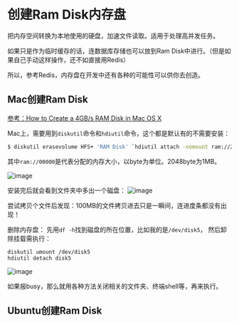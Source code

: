 # 创建Ram Disk内存盘

把内存空间转换为本地使用的硬盘，加速文件读取。适用于处理高并发任务。

如果只是作为临时缓存的话，连数据库存储也可以放到Ram Disk中进行。（但是如果自己手动这样操作，还不如直接用Redis）

所以，参考Redis，内存盘在开发中还有各种的可能性可以供你去创造。


## Mac创建Ram Disk

[参考：How to Create a 4GB/s RAM Disk in Mac OS X](https://www.tekrevue.com/tip/how-to-create-a-4gbs-ram-disk-in-mac-os-x/)

Mac上，需要用到`diskutil`命令和`hdiutil`命令，这个都是默认有的不需要安装：
```sh
$ diskutil erasevolume HFS+ 'RAM Disk' `hdiutil attach -nomount ram://204800`
```

其中`ram://00000`是代表分配的内存大小，以byte为单位。2048byte为1MB。

![image](https://user-images.githubusercontent.com/14041622/48854453-f26b8e80-edec-11e8-8ccd-be719989e9dc.png)

安装完后就会看到文件夹中多出一个磁盘：
![image](https://user-images.githubusercontent.com/14041622/48854508-0ca56c80-eded-11e8-834c-9e14fdaa8df5.png)

尝试拷贝个文件后发现：100MB的文件拷贝进去只是一瞬间，连进度条都没有出现！

删除内存盘：
先用`df -h`找到磁盘的所在位置，比如我的是`/dev/disk5`，
然后卸除挂载需执行：
```
diskutil umount /dev/disk5
hdiutil detach disk5
```
![image](https://user-images.githubusercontent.com/14041622/48855103-635f7600-edee-11e8-93a6-5013930e6219.png)

如果报busy，那么就用各种方法关闭相关的文件夹、终端shell等，再来执行。


## Ubuntu创建Ram Disk
